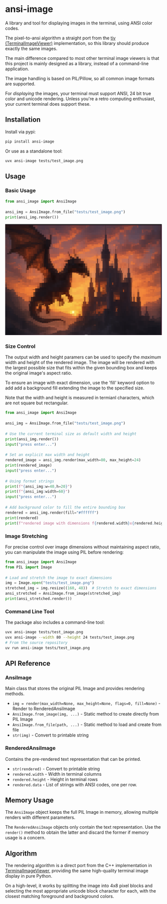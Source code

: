 # ansi-image

A library and tool for displaying images in the terminal, using ANSI color codes.

The pixel-to-ansi algorithm a straight port from the [tiv (TerminalImageViewer)](https://github.com/stefanhaustein/TerminalImageViewer) implementation, so this library should
produce exactly the same images.

The main difference compared to most other terminal image viewers is that this
project is mainly designed as a library, instead of a command-line application.

The image handling is based on PIL/Pillow, so all common image formats are supported.

For *displaying* the images, your terminal must support ANSI, 24 bit true color
and unicode rendering. Unless you're a retro computing enthusiast, your current
terminal does support these.

## Installation

Install via pypi:

```bash
pip install ansi-image
```

Or use as a standalone tool:

```bash
uvx ansi-image tests/test_image.png
```

## Usage

### Basic Usage

```python
from ansi_image import AnsiImage

ansi_img = AnsiImage.from_file("tests/test_image.png")
print(ansi_img.render())
```

![Result](readme_image.png)

### Size Control

The output width and height paramers can be used to specify the *maximum*
width and height of the rendered image. The image will be rendered with
the largest possible size that fits within the given bounding box and keeps
the original image's aspect ratio.

To ensure an image with exact dimension, use the 'fill' keyword option to
add add a background fill extending the image to the specified size.

Note that the width and height is measured in termianl characters, which
are not square but rectangular.

```python
from ansi_image import AnsiImage

ansi_img = AnsiImage.from_file("tests/test_image.png")

# Use the current terminal size as default width and height
print(ansi_img.render())
input("press enter...")

# Set an explicit max width and height
rendered_image = ansi_img.render(max_width=80, max_height=24)
print(rendered_image)
input("press enter...")

# Using format strings
print(f"{ansi_img:w=40,h=20}")
print(f"{ansi_img:width=60}")
input("press enter...")

# Add background color to fill the entire bounding box
rendered = ansi_img.render(fill="#ffffff")
print(rendered)
print(f"rendered image with dimensions f{rendered.width}x{rendered.height}")
```

### Image Stretching

For precise control over image dimensions without maintaining aspect ratio, you can manipulate the image using PIL before rendering:

```python
from ansi_image import AnsiImage
from PIL import Image

# Load and stretch the image to exact dimensions
img = Image.open("tests/test_image.png")
stretched_img = img.resize((160, 48))  # Stretch to exact dimensions
ansi_stretched = AnsiImage.from_image(stretched_img)
print(ansi_stretched.render())
```

### Command Line Tool

The package also includes a command-line tool:

```bash
uvx ansi-image tests/test_image.png
uvx ansi-image --width 80 --height 24 tests/test_image.png
# From the source repository
uv run ansi-image tests/test_image.png
```

## API Reference

### AnsiImage

Main class that stores the original PIL Image and provides rendering methods.

- `img = render(max_width=None, max_height=None, flags=0, fill=None)` - Render to RenderedAnsiImage
- `AnsiImage.from_image(img, ...)` - Static method to create directly from PIL Image
- `AnsiImage.from_file(path, ...)` - Static method to load and create from file
- `str(img)` - Convert to printable string

### RenderedAnsiImage

Contains the pre-rendered text representation that can be printed.

- `str(rendered)` - Convert to printable string
- `rendered.width` - Width in terminal columns
- `rendered.height` - Height in terminal rows
- `rendered.data` - List of strings with ANSI codes, one per row.

## Memory Usage

The `AnsiImage` object keeps the full PIL Image in memory, allowing multiple
renders with different parameters.

The `RenderedAnsiImage` objects only contain the text representation. Use the
`render()` method to obtain the latter and discard the former if memory usage
is a concern.

## Algorithm

The rendering algorithm is a direct port from the C++ implementation in [TerminalImageViewer](https://github.com/stefanhaustein/TerminalImageViewer), providing the same high-quality terminal image display in pure Python.

On a high-level, it works by splitting the image into 4x8 pixel blocks and
selecting the most appropriate unicode block character for each, with the
closest matching foreground and background colors.
